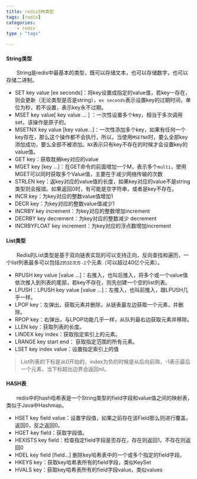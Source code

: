 ```yaml
---
title: redis5种类型
tags: [redis] 
categories:
	- redis
type : "tags"

---
```


#### String类型

&#8195;&#8195;String是redis中最基本的类型，既可以存储文本，也可以存储数字，也可以存储二进制。

- SET key value [ex seconds]：将key设置成指定的value值，若key一存在，则会更新（无论类型是否是string），`ex seconds`表示设置key的过期时间，单位为秒，若不设置，表示key永不过期。
- MSET key value[ key value ... ] ：一次性设置多个key，相当于多次调用set，该操作是原子的。
- MSETNX key value [key value...]：一次性添加多个key，如果有任何一个key存在，那么这个操作都不会执行，所以，当使用`MSETNX`时，要么全部key添加成功，要么全部不被添加。`NX`表示只有key不存在的时候才会设置key的value值。
- GET key：获取耽搁key对应的value
- MGET key [key ...]：在GET命令的前面增加一个M，表示多个`multi`，使用MGET可以同时获取多个Value值，主要在于减少网络传输的次数
- STRLEN key：返key对应的value值的长度，如果key对应的value不是string类型则会报错。如果返回0时，有可能是空字符串，或者是key不存在。
- INCR key：为key对应的整数value值增加1
- DECR key：为key对应的整数value值减少1
- INCRBY key increment：为key对应的整数增加increment
- DECRBY key decrement：为key对应的整数减少 decrement
- INCRBYFLOAT key increment：为key对应的浮点数增加increment



#### List类型

&#8195;&#8195;Redis的List类型是基于双向链表实现的可以支持正向，反向查找和遍历，一个list列表最多可以包括`2的32次方-1`个元素（可以超过40亿个元素）。

- RPUSH key value [value ...]：右推入，也叫后推入，将多个或一个value值依次推入到列表的尾部，若key不存在，则先创建一个空的list列表。
- LPUSH：LPUSH key value [value ...]：左推入，也叫前推入，跟LPUSH几乎一样。
- LPOP key：左弹出，获取元素并删除，从链表最左边获取一个元素，并删除。
- RPOP key：右弹出，与LPOP功能几乎一样，从队列最右边获取元素并移除。
- LLEN key：获取列表的长度。
- LINDEX key index：获取指定索引上的元素。
- LRANGE key start end： 获取指定范围的所有元素。
- LSET key index value：设置指定索引上的值

> List列表的下标是从0开始的，index为负的时候是从后向前熟，-1表示最后一个元素，当下标超出边界会返回nil。



#### HASH表

&#8195;&#8195;redis中的hash哈希表是一个String类型的field字段和value值之间的映射表，类似于Java中Hashmap。

- HSET key field value：设置字段值，如果之前存在该Field那么则进行覆盖，返回0，反之返回0。
- HGET key field：获取字段值。
- HEXISTS key field：检查指定field字段是否存在，存在则返回1，不存在则返回0
- HDEL key field [field...] 删除key哈希表中的一个或多个指定的field字段。
- HKEYS key：获取key哈希表所有的field字段，类似KeySet
- HVALS key：获取key哈希表所有的field字段value，类似values

